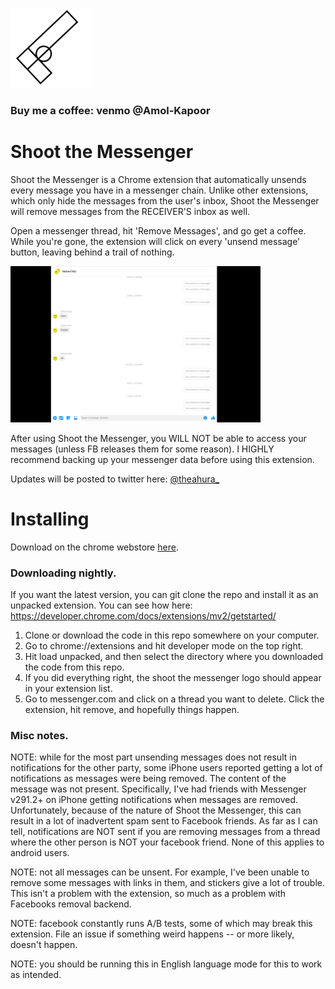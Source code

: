 ![Shoot the Messenger Icon](/icon.png)

### Buy me a coffee: venmo @Amol-Kapoor

# Shoot the Messenger

Shoot the Messenger is a Chrome extension that automatically unsends every message you have in a messenger chain. Unlike other extensions, which only hide the messages from the user's inbox, Shoot the Messenger will remove messages from the RECEIVER'S inbox as well. 

Open a messenger thread, hit 'Remove Messages', and go get a coffee. While you're gone, the extension will click on every 'unsend message' button, leaving behind a trail of nothing.

  <img src="redacted.png" alt="Removed messages with Shoot the Messenger" width="400"/>
  
After using Shoot the Messenger, you WILL NOT be able to access your messages (unless FB releases them for some reason). I HIGHLY recommend backing up your messenger data before using this extension.

Updates will be posted to twitter here: [@theahura_](https://twitter.com/theahura_)

# Installing

Download on the chrome webstore [here](https://chrome.google.com/webstore/detail/shoot-the-messenger/lkhmjelfhkidbekjkghmbacoaolbcmep?hl=en). 

### Downloading nightly.

If you want the latest version, you can git clone the repo and install it as an unpacked extension. You can see how here: https://developer.chrome.com/docs/extensions/mv2/getstarted/

1) Clone or download the code in this repo somewhere on your computer. 
2) Go to chrome://extensions and hit developer mode on the top right.
3) Hit load unpacked, and then select the directory where you downloaded the code from this repo. 
4) If you did everything right, the shoot the messenger logo should appear in your extension list.
5) Go to messenger.com and click on a thread you want to delete. Click the extension, hit remove, and hopefully things happen.

### Misc notes.

NOTE: while for the most part unsending messages does not result in notifications for the other party, some iPhone users reported getting a lot of notifications as messages were being removed. The content of the message was not present. Specifically, I've had friends with Messenger v291.2+ on iPhone getting notifications when messages are removed. Unfortunately, because of the nature of Shoot the Messenger, this can result in a lot of inadvertent spam sent to Facebook friends. As far as I can tell, notifications are NOT sent if you are removing messages from a thread where the other person is NOT your facebook friend. None of this applies to android users.

NOTE: not all messages can be unsent. For example, I've been unable to remove some messages with links in them, and stickers give a lot of trouble. This isn't a problem with the extension, so much as a problem with Facebooks removal backend.

NOTE: facebook constantly runs A/B tests, some of which may break this extension. File an issue if something weird happens -- or more likely, doesn't happen.

NOTE: you should be running this in English language mode for this to work as intended.
